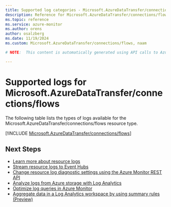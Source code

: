 ```yaml
---
title: Supported log categories - Microsoft.AzureDataTransfer/connections/flows
description: Reference for Microsoft.AzureDataTransfer/connections/flows in Azure Monitor Logs.
ms.topic: reference
ms.service: azure-monitor
ms.author: orens
author: osalzberg
ms.date: 11/19/2024
ms.custom: Microsoft.AzureDataTransfer/connections/flows, naam

# NOTE:  This content is automatically generated using API calls to Azure. Any edits made on these files will be overwritten in the next run of the script. 

---
```





# Supported logs for Microsoft.AzureDataTransfer/connections/flows  
The following table lists the types of logs available for the Microsoft.AzureDataTransfer/connections/flows resource type.
  

  
[!INCLUDE [Microsoft.AzureDataTransfer/connections/flows](~/reusable-content/ce-skilling/azure/includes/azure-monitor/reference/logs/microsoft-azuredatatransfer-connections-flows-logs-include.md)]  
  

## Next Steps

* [Learn more about resource logs](/azure/azure-monitor/essentials/platform-logs-overview)
* [Stream resource logs to Event Hubs](/azure/azure-monitor/essentials/resource-logs#send-to-azure-event-hubs)
* [Change resource log diagnostic settings using the Azure Monitor REST API](/rest/api/monitor/diagnosticsettings)
* [Analyze logs from Azure storage with Log Analytics](/azure/azure-monitor/essentials/resource-logs#send-to-log-analytics-workspace)
* [Optimize log queries in Azure Monitor](/azure/azure-monitor/logs/query-optimization)
* [Aggregate data in a Log Analytics workspace by using summary rules (Preview)](/azure/azure-monitor/logs/summary-rules)